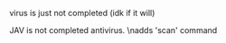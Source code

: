 virus is just not completed (idk if it will)

JAV is not completed antivirus.
\nadds 'scan' command
